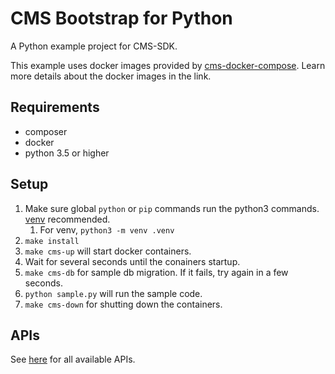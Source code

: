 # CMS Bootstrap for Python

A Python example project for CMS-SDK.

This example uses docker images provided by [cms-docker-compose](https://github.com/ridi/cms-docker-compose). Learn more details about the docker images in the link.

## Requirements

- composer
- docker
- python 3.5 or higher

## Setup

1. Make sure global `python` or `pip` commands run the python3 commands. [venv](https://docs.python.org/3/library/venv.html) recommended.
    1. For venv, `python3 -m venv .venv`
1. `make install`
1. `make cms-up` will start docker containers.
1. Wait for several seconds until the conainers startup.
1. `make cms-db` for sample db migration. If it fails, try again in a few seconds.
1. `python sample.py` will run the sample code.
1. `make cms-down` for shutting down the containers.

## APIs

See [here](https://github.com/ridi/cms-sdk/tree/2.x/lib/thrift-idl) for all available APIs.
